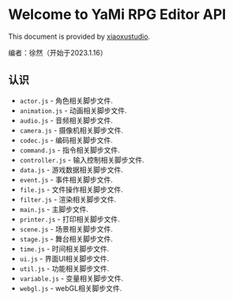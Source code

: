 # Welcome to YaMi RPG Editor API

This document is provided by [xiaoxustudio](https://www.xiaoxustudio.top).

编者：徐然（开始于2023.1.16）

## 认识

* `actor.js` - 角色相关脚步文件.
* `animation.js` - 动画相关脚步文件.
* `audio.js` - 音频相关脚步文件.
* `camera.js` - 摄像机相关脚步文件.
* `codec.js` - 编码相关脚步文件.
* `command.js` - 指令相关脚步文件.
* `controller.js` - 输入控制相关脚步文件.
* `data.js` - 游戏数据相关脚步文件.
* `event.js` - 事件相关脚步文件.
* `file.js` - 文件操作相关脚步文件.
* `filter.js` - 渲染相关脚步文件.
* `main.js` - 主脚步文件.
* `printer.js` - 打印相关脚步文件.
* `scene.js` - 场景相关脚步文件.
* `stage.js` - 舞台相关脚步文件.
* `time.js` - 时间相关脚步文件.
* `ui.js` - 界面UI相关脚步文件.
* `util.js` - 功能相关脚步文件.
* `variable.js` - 变量相关脚步文件.
* `webgl.js` - webGL相关脚步文件.
